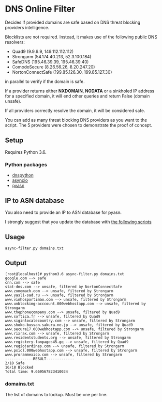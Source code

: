 # DNS Online Filter
Decides if provided domains are safe based on DNS threat blocking providers intelligence.

Blocklists are not required. Instead, it makes use of the following public DNS resolvers: 
* Quad9 (9.9.9.9, 149.112.112.112)
* Strongarm (54.174.40.213, 52.3.100.184)
* SafeDNS (195.46.39.39, 195.46.39.40)
* ComodoSecure (8.26.56.26, 8.20.247.20)
* NortonConnectSafe (199.85.126.30, 199.85.127.30)

in parallel to verify if the domain is safe.

If a provider returns either **NXDOMAIN**, **NODATA** or a sinkholed IP address for a specified domain, it will end other queries and return False (domain unsafe).

If all providers correctly resolve the domain, it will be considered safe.

You can add as many threat blocking DNS providers as you want to the script. The 5 providers were chosen to demonstrate the proof of concept.

## Setup
Requires Python 3.6.
### Python packages
* [dnspython](https://pypi.python.org/pypi/dnspython)
* [asyncio](https://docs.python.org/3/library/asyncio.html)
* [pyasn](https://github.com/hadiasghari/pyasn)

## IP to ASN database
You also need to provide an IP to ASN database for pyasn. 

I strongly suggest that you update the database with [the following scripts](https://github.com/hadiasghari/pyasn/tree/master/pyasn-utils)

## Usage
```
async-filter.py domains.txt
```
## Output
```
[root@localhost]# python3.6 async-filter.py domains.txt 
google.com --> safe
cnn.com --> safe
stat-dns.com --> unsafe, filtered by NortonConnectSafe
www.zonemach.com --> unsafe, filtered by Strongarm
www.yasli-sad.ru --> unsafe, filtered by Strongarm
www.vinhosportimao.com --> unsafe, filtered by Strongarm
www.unblocking-acccount.000webhostapp.com --> unsafe, filtered by Strongarm
www.thephonecompany.com --> unsafe, filtered by Quad9
www.softica.fr --> unsafe, filtered by Quad9
www.siginlocalecountry.com --> unsafe, filtered by Strongarm
www.shoko-bussan.sakura.ne.jp --> unsafe, filtered by Quad9
www.secure17.000webhostapp.com --> unsafe, filtered by Strongarm
www.rixrax.com --> unsafe, filtered by Strongarm
www.residentstudents.org --> unsafe, filtered by Strongarm
www.registery-fanpages45.gq --> unsafe, filtered by Quad9
www.regiojardines.com --> unsafe, filtered by Strongarm
www.psicl.000webhostapp.com --> unsafe, filtered by Strongarm
www.prorammexico.com --> unsafe, filtered by Strongarm
-------------RESULT-------------
2/18 Safe
16/18 Blocked
Total time: 9.669567823410034
```
### domains.txt

The list of domains to lookup. Must be one per line.
